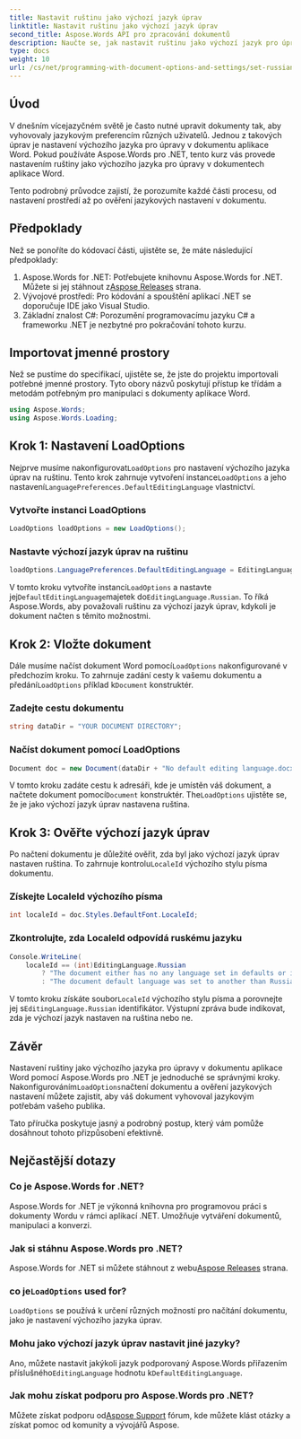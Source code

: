 ```yaml
---
title: Nastavit ruštinu jako výchozí jazyk úprav
linktitle: Nastavit ruštinu jako výchozí jazyk úprav
second_title: Aspose.Words API pro zpracování dokumentů
description: Naučte se, jak nastavit ruštinu jako výchozí jazyk pro úpravy v dokumentech aplikace Word pomocí Aspose.Words for .NET. Postupujte podle našeho podrobného průvodce pro podrobné pokyny.
type: docs
weight: 10
url: /cs/net/programming-with-document-options-and-settings/set-russian-as-default-editing-language/
---
```

## Úvod

V dnešním vícejazyčném světě je často nutné upravit dokumenty tak, aby vyhovovaly jazykovým preferencím různých uživatelů. Jednou z takových úprav je nastavení výchozího jazyka pro úpravy v dokumentu aplikace Word. Pokud používáte Aspose.Words pro .NET, tento kurz vás provede nastavením ruštiny jako výchozího jazyka pro úpravy v dokumentech aplikace Word. 

Tento podrobný průvodce zajistí, že porozumíte každé části procesu, od nastavení prostředí až po ověření jazykových nastavení v dokumentu.

## Předpoklady

Než se ponoříte do kódovací části, ujistěte se, že máte následující předpoklady:

1.  Aspose.Words for .NET: Potřebujete knihovnu Aspose.Words for .NET. Můžete si jej stáhnout z[Aspose Releases](https://releases.aspose.com/words/net/) strana.
2. Vývojové prostředí: Pro kódování a spouštění aplikací .NET se doporučuje IDE jako Visual Studio.
3. Základní znalost C#: Porozumění programovacímu jazyku C# a frameworku .NET je nezbytné pro pokračování tohoto kurzu.

## Importovat jmenné prostory

Než se pustíme do specifikací, ujistěte se, že jste do projektu importovali potřebné jmenné prostory. Tyto obory názvů poskytují přístup ke třídám a metodám potřebným pro manipulaci s dokumenty aplikace Word.

```csharp
using Aspose.Words;
using Aspose.Words.Loading;
```

## Krok 1: Nastavení LoadOptions

 Nejprve musíme nakonfigurovat`LoadOptions` pro nastavení výchozího jazyka úprav na ruštinu. Tento krok zahrnuje vytvoření instance`LoadOptions` a jeho nastavení`LanguagePreferences.DefaultEditingLanguage` vlastnictví.

### Vytvořte instanci LoadOptions

```csharp
LoadOptions loadOptions = new LoadOptions();
```

### Nastavte výchozí jazyk úprav na ruštinu

```csharp
loadOptions.LanguagePreferences.DefaultEditingLanguage = EditingLanguage.Russian;
```

 V tomto kroku vytvoříte instanci`LoadOptions` a nastavte jej`DefaultEditingLanguage`majetek do`EditingLanguage.Russian`. To říká Aspose.Words, aby považovali ruštinu za výchozí jazyk úprav, kdykoli je dokument načten s těmito možnostmi.

## Krok 2: Vložte dokument

 Dále musíme načíst dokument Word pomocí`LoadOptions` nakonfigurované v předchozím kroku. To zahrnuje zadání cesty k vašemu dokumentu a předání`LoadOptions` příklad k`Document` konstruktér.

### Zadejte cestu dokumentu

```csharp
string dataDir = "YOUR DOCUMENT DIRECTORY";
```

### Načíst dokument pomocí LoadOptions

```csharp
Document doc = new Document(dataDir + "No default editing language.docx", loadOptions);
```

 V tomto kroku zadáte cestu k adresáři, kde je umístěn váš dokument, a načtete dokument pomocí`Document` konstruktér. The`LoadOptions` ujistěte se, že je jako výchozí jazyk úprav nastavena ruština.

## Krok 3: Ověřte výchozí jazyk úprav

 Po načtení dokumentu je důležité ověřit, zda byl jako výchozí jazyk úprav nastaven ruština. To zahrnuje kontrolu`LocaleId` výchozího stylu písma dokumentu.

### Získejte LocaleId výchozího písma

```csharp
int localeId = doc.Styles.DefaultFont.LocaleId;
```

### Zkontrolujte, zda LocaleId odpovídá ruskému jazyku

```csharp
Console.WriteLine(
    localeId == (int)EditingLanguage.Russian
        ? "The document either has no any language set in defaults or it was set to Russian originally."
        : "The document default language was set to another than Russian language originally, so it is not overridden.");
```

 V tomto kroku získáte soubor`LocaleId` výchozího stylu písma a porovnejte jej s`EditingLanguage.Russian` identifikátor. Výstupní zpráva bude indikovat, zda je výchozí jazyk nastaven na ruština nebo ne.

## Závěr

 Nastavení ruštiny jako výchozího jazyka pro úpravy v dokumentu aplikace Word pomocí Aspose.Words pro .NET je jednoduché se správnými kroky. Nakonfigurováním`LoadOptions`načtení dokumentu a ověření jazykových nastavení můžete zajistit, aby váš dokument vyhovoval jazykovým potřebám vašeho publika. 

Tato příručka poskytuje jasný a podrobný postup, který vám pomůže dosáhnout tohoto přizpůsobení efektivně.

## Nejčastější dotazy

### Co je Aspose.Words for .NET?

Aspose.Words for .NET je výkonná knihovna pro programovou práci s dokumenty Wordu v rámci aplikací .NET. Umožňuje vytváření dokumentů, manipulaci a konverzi.

### Jak si stáhnu Aspose.Words pro .NET?

 Aspose.Words for .NET si můžete stáhnout z webu[Aspose Releases](https://releases.aspose.com/words/net/) strana.

###  co je`LoadOptions` used for?

`LoadOptions` se používá k určení různých možností pro načítání dokumentu, jako je nastavení výchozího jazyka úprav.

### Mohu jako výchozí jazyk úprav nastavit jiné jazyky?

 Ano, můžete nastavit jakýkoli jazyk podporovaný Aspose.Words přiřazením příslušného`EditingLanguage` hodnotu k`DefaultEditingLanguage`.

### Jak mohu získat podporu pro Aspose.Words pro .NET?

 Můžete získat podporu od[Aspose Support](https://forum.aspose.com/c/words/8) fórum, kde můžete klást otázky a získat pomoc od komunity a vývojářů Aspose.
